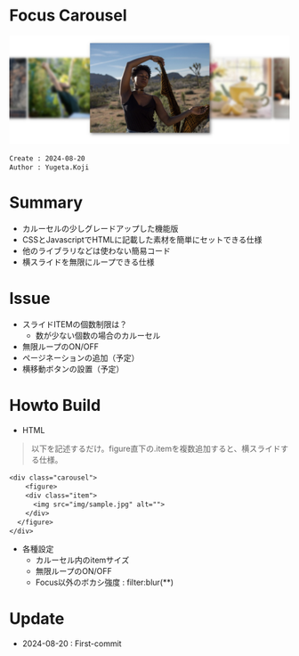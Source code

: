 Focus Carousel
===
![キャプチャ](docs/capture.jpg "キャプチャ")

```
Create : 2024-08-20
Author : Yugeta.Koji
```

# Summary
- カルーセルの少しグレードアップした機能版
- CSSとJavascriptでHTMLに記載した素材を簡単にセットできる仕様
- 他のライブラリなどは使わない簡易コード
- 横スライドを無限にループできる仕様


# Issue
- スライドITEMの個数制限は？
  - 数が少ない個数の場合のカルーセル
- 無限ループのON/OFF
- ページネーションの追加（予定）
- 横移動ボタンの設置（予定）


# Howto Build
- HTML
> 以下を記述するだけ。figure直下の.itemを複数追加すると、横スライドする仕様。
```
<div class="carousel">
	<figure>
    <div class="item">
      <img src="img/sample.jpg" alt="">
    </div>
  </figure>
</div>
```

- 各種設定
  - カルーセル内のitemサイズ
  - 無限ループのON/OFF
  - Focus以外のボカシ強度 : filter:blur(**)
  


# Update
- 2024-08-20 : First-commit
